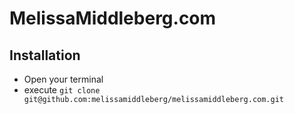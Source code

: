 # MelissaMiddleberg.com

## Installation

  + Open your terminal
  + execute `git clone git@github.com:melissamiddleberg/melissamiddleberg.com.git`